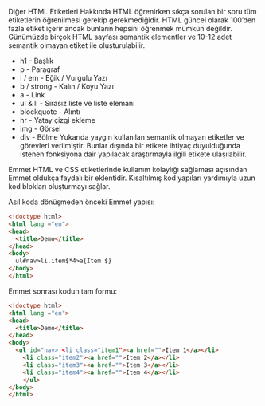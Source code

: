 Diğer HTML Etiketleri Hakkında
HTML öğrenirken sıkça sorulan bir soru tüm etiketlerin öğrenilmesi gerekip gerekmediğidir. HTML güncel olarak 100’den fazla etiket içerir ancak bunların hepsini öğrenmek mümkün değildir. Günümüzde birçok HTML sayfası semantik elementler ve 10-12 adet semantik olmayan etiket ile oluşturulabilir.
- h1 - Başlık
- p - Paragraf
- i / em - Eğik / Vurgulu Yazı
- b / strong - Kalın / Koyu Yazı
- a - Link
- ul & li  - Sırasız liste ve liste elemanı
- blockquote - Alıntı
- hr - Yatay çizgi ekleme
- img - Görsel
- div - Bölme
Yukarıda yaygın kullanılan semantik olmayan etiketler ve görevleri verilmiştir. Bunlar dışında bir etikete ihtiyaç duyulduğunda istenen fonksiyona dair yapılacak araştırmayla ilgili etikete ulaşılabilir.

Emmet
HTML ve CSS etiketlerinde kullanım kolaylığı sağlaması açısından Emmet oldukça faydalı bir eklentidir. Kısaltılmış kod yapıları yardımıyla uzun kod blokları oluşturmayı sağlar.

Asıl koda dönüşmeden önceki Emmet yapısı:
```html
<!doctype html>
<html lang ="en">
<head>
  <title>Demo</title>
</head>
<body>
  ul#nav>li.item$*4>a{Item $}
</body>
</html>
```
Emmet sonrası kodun tam formu:
```html
<!doctype html>
<html lang ="en">
<head>
  <title>Demo</title>
</head>
<body>
  <ul id="nav> <li class="item1"><a href="">Item 1</a></li>
    <li class="item2"><a href="">Item 2</a></li>
    <li class="item3"><a href="">Item 3</a></li>
    <li class="item4"><a href="">Item 4</a></li>
	</ul>
</body>
</html>
```